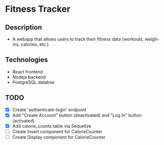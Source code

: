 # Fitness Tracker

## Description

- A webapp that allows users to track their fitness data (workouts, weigh-ins, calories, etc.)

## Technologies

- React frontend
- Nodejs backend
- PostgreSQL databse

## TODO

- [x] Create 'authenticate-login' endpoint
- [x] Add "Create Account" button (deactivated) and "Log In" button (activated)
- [x] Add calorie_counts table via Sequelize
- [ ] Create Insert component for CalorieCounter
- [ ] Create Display component for CalorieCounter
